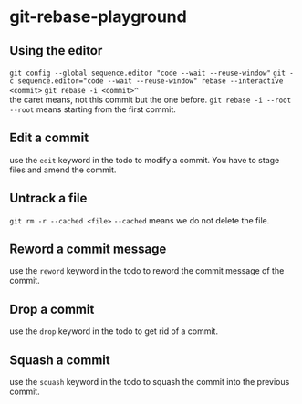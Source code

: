 # git-rebase-playground

## Using the editor

`git config --global sequence.editor "code --wait --reuse-window"`
`git -c sequence.editor="code --wait --reuse-window" rebase --interactive <commit>`
`git rebase -i <commit>^`  
  the caret means, not this commit but the one before.
`git rebase -i --root`
  `--root` means starting from the first commit.

## Edit a commit

use the `edit` keyword in the todo to modify a commit. You have to stage files and amend the commit.

## Untrack a file

`git rm -r --cached <file>` 
  `--cached` means we do not delete the file.

## Reword a commit message

use the `reword` keyword in the todo to reword the commit message of the commit.

## Drop a commit

use the `drop` keyword in the todo to get rid of a commit.

## Squash a commit

use the `squash` keyword in the todo to squash the commit into the previous commit.
